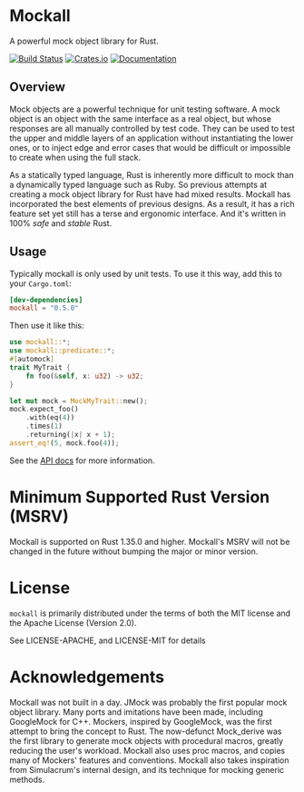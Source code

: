 # Mockall

A powerful mock object library for Rust.

[![Build Status](https://api.cirrus-ci.com/github/asomers/mockall.svg)](https://cirrus-ci.com/github/asomers/mockall)
[![Crates.io](https://img.shields.io/crates/v/mockall.svg)](https://crates.io/crates/mockall)
[![Documentation](https://docs.rs/mockall/badge.svg)](https://docs.rs/mockall)

## Overview

Mock objects are a powerful technique for unit testing software.  A mock object
is an object with the same interface as a real object, but whose responses are
all manually controlled by test code.  They can be used to test the upper and
middle layers of an application without instantiating the lower ones, or to
inject edge and error cases that would be difficult or impossible to create
when using the full stack.

As a statically typed language, Rust is inherently more difficult to
mock than a dynamically typed language such as Ruby.  So previous attempts at
creating a mock object library for Rust have had mixed results.  Mockall has
incorporated the best elements of previous designs.  As a result, it has a rich
feature set yet still has a terse and ergonomic interface.  And it's written in
100% *safe* and *stable* Rust.

## Usage

Typically mockall is only used by unit tests.  To use it this way, add this to
your `Cargo.toml`:

```toml
[dev-dependencies]
mockall = "0.5.0"
```

Then use it like this:

```rust
use mockall::*;
use mockall::predicate::*;
#[automock]
trait MyTrait {
    fn foo(&self, x: u32) -> u32;
}

let mut mock = MockMyTrait::new();
mock.expect_foo()
    .with(eq(4))
    .times(1)
    .returning(|x| x + 1);
assert_eq!(5, mock.foo(4));
```

See the [API docs](https://docs.rs/mockall) for more information.

# Minimum Supported Rust Version (MSRV)

Mockall is supported on Rust 1.35.0 and higher.  Mockall's MSRV will not be
changed in the future without bumping the major or minor version.

# License

`mockall` is primarily distributed under the terms of both the MIT license
and the Apache License (Version 2.0).

See LICENSE-APACHE, and LICENSE-MIT for details

# Acknowledgements

Mockall was not built in a day.  JMock was probably the first popular mock
object library.  Many ports and imitations have been made, including GoogleMock
for C++.  Mockers, inspired by GoogleMock, was the first attempt to bring the
concept to Rust.  The now-defunct Mock_derive was the first library to generate
mock objects with procedural macros, greatly reducing the user's workload.
Mockall also uses proc macros, and copies many of Mockers' features and
conventions.  Mockall also takes inspiration from Simulacrum's internal design,
and its technique for mocking generic methods.
